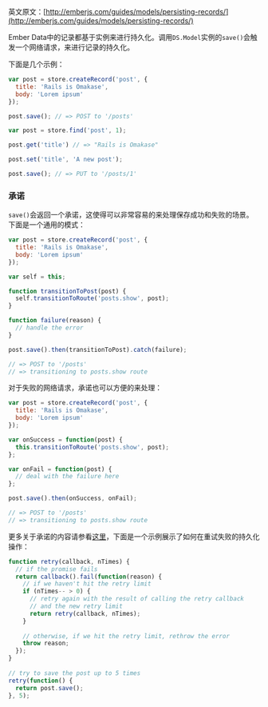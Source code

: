 英文原文：[http://emberjs.com/guides/models/persisting-records/](http://emberjs.com/guides/models/persisting-records/)

Ember Data中的记录都基于实例来进行持久化。调用`DS.Model`实例的`save()`会触发一个网络请求，来进行记录的持久化。

下面是几个示例：

```javascript
var post = store.createRecord('post', {
  title: 'Rails is Omakase',
  body: 'Lorem ipsum'
});

post.save(); // => POST to '/posts'
```

```javascript
var post = store.find('post', 1);

post.get('title') // => "Rails is Omakase"

post.set('title', 'A new post');

post.save(); // => PUT to '/posts/1'
```

### 承诺

`save()`会返回一个承诺，这使得可以非常容易的来处理保存成功和失败的场景。下面是一个通用的模式：

```javascript
var post = store.createRecord('post', {
  title: 'Rails is Omakase',
  body: 'Lorem ipsum'
});

var self = this;

function transitionToPost(post) {
  self.transitionToRoute('posts.show', post);
}

function failure(reason) {
  // handle the error
}

post.save().then(transitionToPost).catch(failure);

// => POST to '/posts'
// => transitioning to posts.show route
```

对于失败的网络请求，承诺也可以方便的来处理：

```javascript
var post = store.createRecord('post', {
  title: 'Rails is Omakase',
  body: 'Lorem ipsum'
});

var onSuccess = function(post) {
  this.transitionToRoute('posts.show', post);
};

var onFail = function(post) {
  // deal with the failure here
};

post.save().then(onSuccess, onFail);

// => POST to '/posts'
// => transitioning to posts.show route
```

更多关于承诺的内容请参看[这里](https://github.com/tildeio/rsvp.js)，下面是一个示例展示了如何在重试失败的持久化操作：

```javascript
function retry(callback, nTimes) {
  // if the promise fails
  return callback().fail(function(reason) {
    // if we haven't hit the retry limit
    if (nTimes-- > 0) {
      // retry again with the result of calling the retry callback
      // and the new retry limit
      return retry(callback, nTimes);
    }
 
    // otherwise, if we hit the retry limit, rethrow the error
    throw reason;
  });
}
 
// try to save the post up to 5 times
retry(function() {
  return post.save();
}, 5);
```
